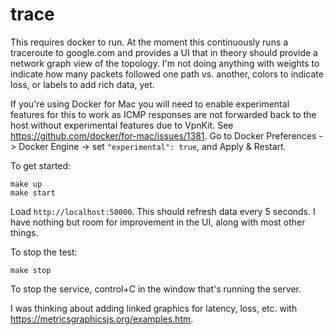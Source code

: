 # trace

This requires docker to run.  At the moment this continuously runs a traceroute
to google.com and provides a UI that in theory should provide a network graph
view of the topology.  I'm not doing anything with weights to indicate how many
packets followed one path vs. another, colors to indicate loss, or labels to add
rich data, yet.

If you're using Docker for Mac you will need to enable experimental features for
this to work as ICMP responses are not forwarded back to the host without
experimental features due to VpnKit.  See
https://github.com/docker/for-mac/issues/1381.  Go to Docker Preferences ->
Docker Engine -> set `"experimental": true`, and Apply & Restart.

To get started:

```
make up
make start
```

Load `http://localhost:50000`.  This should refresh data every 5 seconds.  I
have nothing but room for improvement in the UI, along with most other things.

To stop the test:

```
make stop
```

To stop the service, control+C in the window that's running the server.

I was thinking about adding linked graphics for latency, loss, etc. with
https://metricsgraphicsjs.org/examples.htm.
